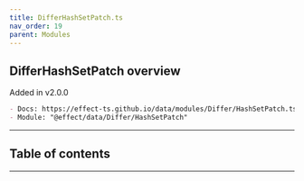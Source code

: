 ```yaml
---
title: DifferHashSetPatch.ts
nav_order: 19
parent: Modules
---
```


## DifferHashSetPatch overview

Added in v2.0.0

```md
- Docs: https://effect-ts.github.io/data/modules/Differ/HashSetPatch.ts.html
- Module: "@effect/data/Differ/HashSetPatch"
```

---

<h2 class="text-delta">Table of contents</h2>

---
